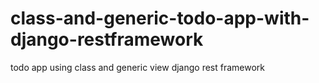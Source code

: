 # class-and-generic-todo-app-with-django-restframework
todo app using class and generic view django rest framework
